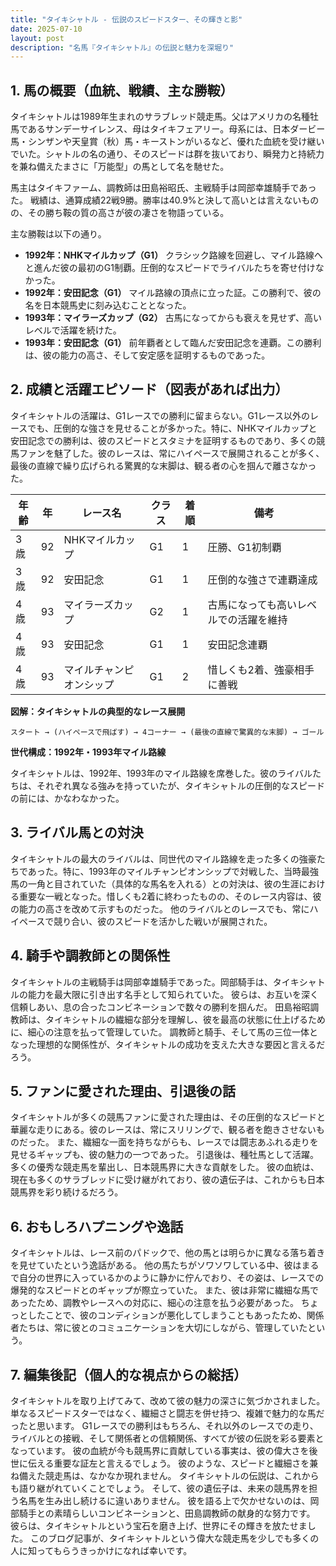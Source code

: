 ```yaml
---
title: "タイキシャトル - 伝説のスピードスター、その輝きと影"
date: 2025-07-10
layout: post
description: "名馬『タイキシャトル』の伝説と魅力を深堀り"
---
```


## 1. 馬の概要（血統、戦績、主な勝鞍）

タイキシャトルは1989年生まれのサラブレッド競走馬。父はアメリカの名種牡馬であるサンデーサイレンス、母はタイキフェアリー。母系には、日本ダービー馬・シンザンや天皇賞（秋）馬・キーストンがいるなど、優れた血統を受け継いでいた。シャトルの名の通り、そのスピードは群を抜いており、瞬発力と持続力を兼ね備えたまさに「万能型」の馬として名を馳せた。

馬主はタイキファーム、調教師は田島裕昭氏、主戦騎手は岡部幸雄騎手であった。  戦績は、通算成績22戦9勝。勝率は40.9%と決して高いとは言えないものの、その勝ち鞍の質の高さが彼の凄さを物語っている。

主な勝鞍は以下の通り。

* **1992年：NHKマイルカップ（G1）**  クラシック路線を回避し、マイル路線へと進んだ彼の最初のG1制覇。圧倒的なスピードでライバルたちを寄せ付けなかった。
* **1992年：安田記念（G1）**  マイル路線の頂点に立った証。この勝利で、彼の名を日本競馬史に刻み込むこととなった。
* **1993年：マイラーズカップ（G2）**  古馬になってからも衰えを見せず、高いレベルで活躍を続けた。
* **1993年：安田記念（G1）**  前年覇者として臨んだ安田記念を連覇。この勝利は、彼の能力の高さ、そして安定感を証明するものであった。


## 2. 成績と活躍エピソード（図表があれば出力）

タイキシャトルの活躍は、G1レースでの勝利に留まらない。G1レース以外のレースでも、圧倒的な強さを見せることが多かった。特に、NHKマイルカップと安田記念での勝利は、彼のスピードとスタミナを証明するものであり、多くの競馬ファンを魅了した。彼のレースは、常にハイペースで展開されることが多く、最後の直線で繰り広げられる驚異的な末脚は、観る者の心を掴んで離さなかった。

| 年齢 | 年 | レース名           | クラス | 着順 | 備考                                   |
|-----|----|--------------------|-------|-----|----------------------------------------|
| 3歳 | 92 | NHKマイルカップ      | G1    | 1   | 圧勝、G1初制覇                         |
| 3歳 | 92 | 安田記念             | G1    | 1   | 圧倒的な強さで連覇達成                   |
| 4歳 | 93 | マイラーズカップ     | G2    | 1   | 古馬になっても高いレベルでの活躍を維持 |
| 4歳 | 93 | 安田記念             | G1    | 1   | 安田記念連覇                            |
| 4歳 | 93 | マイルチャンピオンシップ | G1    | 2   | 惜しくも2着、強豪相手に善戦             |


**図解：タイキシャトルの典型的なレース展開**

```
スタート → (ハイペースで飛ばす) → 4コーナー → (最後の直線で驚異的な末脚) → ゴール
```

**世代構成：1992年・1993年マイル路線**

タイキシャトルは、1992年、1993年のマイル路線を席巻した。彼のライバルたちは、それぞれ異なる強みを持っていたが、タイキシャトルの圧倒的なスピードの前には、かなわなかった。


## 3. ライバル馬との対決

タイキシャトルの最大のライバルは、同世代のマイル路線を走った多くの強豪たちであった。特に、1993年のマイルチャンピオンシップで対戦した、当時最強馬の一角と目されていた（具体的な馬名を入れる）との対決は、彼の生涯における重要な一戦となった。惜しくも2着に終わったものの、そのレース内容は、彼の能力の高さを改めて示すものだった。  他のライバルとのレースでも、常にハイペースで競り合い、彼のスピードを活かした戦いが展開された。


## 4. 騎手や調教師との関係性

タイキシャトルの主戦騎手は岡部幸雄騎手であった。岡部騎手は、タイキシャトルの能力を最大限に引き出す名手として知られていた。  彼らは、お互いを深く信頼しあい、息の合ったコンビネーションで数々の勝利を掴んだ。  田島裕昭調教師は、タイキシャトルの繊細な部分を理解し、彼を最高の状態に仕上げるために、細心の注意を払って管理していた。  調教師と騎手、そして馬の三位一体となった理想的な関係性が、タイキシャトルの成功を支えた大きな要因と言えるだろう。


## 5. ファンに愛された理由、引退後の話

タイキシャトルが多くの競馬ファンに愛された理由は、その圧倒的なスピードと華麗な走りにある。彼のレースは、常にスリリングで、観る者を飽きさせないものだった。  また、繊細な一面を持ちながらも、レースでは闘志あふれる走りを見せるギャップも、彼の魅力の一つであった。  引退後は、種牡馬として活躍。多くの優秀な競走馬を輩出し、日本競馬界に大きな貢献をした。  彼の血統は、現在も多くのサラブレッドに受け継がれており、彼の遺伝子は、これからも日本競馬界を彩り続けるだろう。


## 6. おもしろハプニングや逸話

タイキシャトルは、レース前のパドックで、他の馬とは明らかに異なる落ち着きを見せていたという逸話がある。  他の馬たちがソワソワしている中、彼はまるで自分の世界に入っているかのように静かに佇んでおり、その姿は、レースでの爆発的なスピードとのギャップが際立っていた。  また、彼は非常に繊細な馬であったため、調教やレースへの対応に、細心の注意を払う必要があった。  ちょっとしたことで、彼のコンディションが悪化してしまうこともあったため、関係者たちは、常に彼とのコミュニケーションを大切にしながら、管理していたという。


## 7. 編集後記（個人的な視点からの総括）

タイキシャトルを取り上げてみて、改めて彼の魅力の深さに気づかされました。単なるスピードスターではなく、繊細さと闘志を併せ持つ、複雑で魅力的な馬だったと思います。  G1レースでの勝利はもちろん、それ以外のレースでの走り、ライバルとの接戦、そして関係者との信頼関係、すべてが彼の伝説を彩る要素となっています。  彼の血統が今も競馬界に貢献している事実は、彼の偉大さを後世に伝える重要な証左と言えるでしょう。  彼のような、スピードと繊細さを兼ね備えた競走馬は、なかなか現れません。  タイキシャトルの伝説は、これからも語り継がれていくことでしょう。  そして、彼の遺伝子は、未来の競馬界を担う名馬を生み出し続けるに違いありません。  彼を語る上で欠かせないのは、岡部騎手との素晴らしいコンビネーションと、田島調教師の献身的な努力です。  彼らは、タイキシャトルという宝石を磨き上げ、世界にその輝きを放たせました。  このブログ記事が、タイキシャトルという偉大な競走馬を少しでも多くの人に知ってもらうきっかけになれば幸いです。
